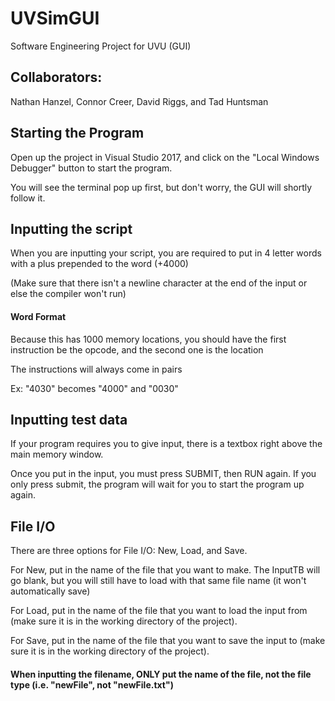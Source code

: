 # UVSimGUI
Software Engineering Project for UVU (GUI)

## Collaborators:
Nathan Hanzel, Connor Creer, David Riggs, and Tad Huntsman

## Starting the Program
Open up the project in Visual Studio 2017, and click on the "Local Windows Debugger" button to start the program.

You will see the terminal pop up first, but don't worry, the GUI will shortly follow it.

## Inputting the script
When you are inputting your script, you are required to put in 4 letter words with a plus prepended to the word (+4000)

(Make sure that there isn't a newline character at the end of the input or else the compiler won't run)

#### Word Format
Because this has 1000 memory locations, you should have the first instruction be the opcode, and the second one is the location

The instructions will always come in pairs

Ex: "4030" becomes "4000" and "0030"

## Inputting test data
If your program requires you to give input, there is a textbox right above the main memory window.

Once you put in the input, you must press SUBMIT, then RUN again. If you only press submit, the program will wait for you to start the program up again.

## File I/O
There are three options for File I/O: New, Load, and Save.

For New, put in the name of the file that you want to make. The InputTB will go blank, but you will still have to load with that same file name (it won't automatically save)

For Load, put in the name of the file that you want to load the input from (make sure it is in the working directory of the project).

For Save, put in the name of the file that you want to save the input to (make sure it is in the working directory of the project).

#### When inputting the filename, ONLY put the name of the file, not the file type (i.e. "newFile", not "newFile.txt")

